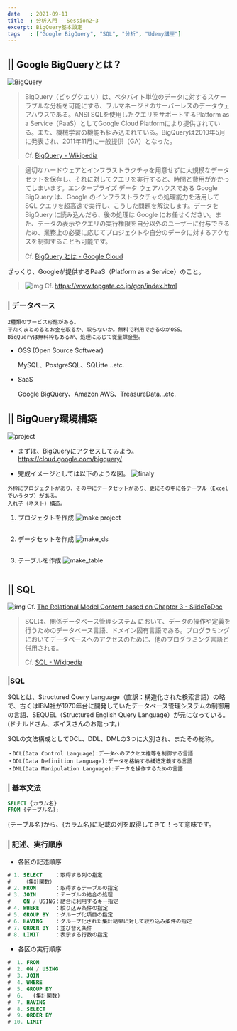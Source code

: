 ```yaml
---
date   : 2021-09-11
title  : 分析入門 - Session2~3
excerpt: BigQuery基本設定
tags   : ["Google BigQuery", "SQL", "分析", "Udemy講座"]
---
```


## || Google BigQueryとは？

![BigQuery](https://cdn-ssl-devio-img.classmethod.jp/wp-content/uploads/2020/09/gcp-eyecatch-bigquery_1200x630.png)
>BigQuery（ビッグクエリ）は、ペタバイト単位のデータに対するスケーラブルな分析を可能にする、フルマネージドのサーバーレスのデータウェアハウスである。ANSI SQLを使用したクエリをサポートするPlatform as a Service（PaaS）としてGoogle Cloud Platformにより提供されている。また、機械学習の機能も組み込まれている。BigQueryは2010年5月に発表され、2011年11月に一般提供（GA）となった。
>
> Cf. [BigQuery - Wikipedia](https://ja.wikipedia.org/wiki/BigQuery)

>適切なハードウェアとインフラストラクチャを用意せずに大規模なデータセットを保存し、それに対してクエリを実行すると、時間と費用がかかってしまいます。エンタープライズ データ ウェアハウスである Google BigQuery は、Google のインフラストラクチャの処理能力を活用して SQL クエリを超高速で実行し、こうした問題を解決します。データを BigQuery に読み込んだら、後の処理は Google にお任せください。また、データの表示やクエリの実行権限を自分以外のユーザーに付与できるため、業務上の必要に応じてプロジェクトや自分のデータに対するアクセスを制御することも可能です。
>
> Cf. [BigQuery とは - Google Cloud](https://cloud.google.com/bigquery/docs/introduction?hl=ja)


ざっくり、Googleが提供するPaaS（Platform as a Service）のこと。


> ![img](https://www.topgate.co.jp/gcp/images/gcp-intro-pict01.png)
Cf. https://www.topgate.co.jp/gcp/index.html

### | データベース
```
2種類のサービス形態がある。
平たくまとめるとお金を取るか、取らないか。無料で利用できるのがOSS。
BigQueryは無料枠もあるが、処理に応じて従量課金型。
```
 * OSS (Open Source Softwear)

   MySQL、PostgreSQL、SQLitte...etc.

 * SaaS

   Google BigQuery、Amazon AWS、TreasureData...etc.



## || BigQuery環境構築
![project](https://i.gyazo.com/edac850c69d81a2eccfa28c349bd5e09.png)

* まずは、BigQueryにアクセスしてみよう。
https://cloud.google.com/bigquery/

* 完成イメージとしては以下のような図。
![finaly](https://i.gyazo.com/4ad2aaf572a3e100a4dc2aa008df32e4.png)
```
外枠にプロジェクトがあり、その中にデータセットがあり、更にその中に各テーブル（Excelでいうタブ）がある。
入れ子（ネスト）構造。
```

1. プロジェクトを作成
![make project](https://i.gyazo.com/98551e2f0aea93e9506d6d018c2ace9f.png)
```
```

2. データセットを作成
![make_ds](https://i.gyazo.com/592db3e492533ab6c672ee8ac172720a.png)
```
```

3. テーブルを作成
![make_table](https://i.gyazo.com/a321a6ed34a70f197338198ec69ddcd5.png)
```
```


## || SQL
![img](https://i.gyazo.com/98a9bea92ecc5c16284d732b6e14e958.png)
Cf. [The Relational Model Content based on Chapter 3 - SlideToDoc](https://slidetodoc.com/the-relational-model-content-based-on-chapter-3-2/)
> SQLは、関係データベース管理システム において、データの操作や定義を行うためのデータベース言語、ドメイン固有言語である。プログラミングにおいてデータベースへのアクセスのために、他のプログラミング言語と併用される。
>
> Cf. [SQL - Wikipedia](https://ja.wikipedia.org/wiki/SQL)


### |SQL

  SQLとは、Structured Query Language（直訳：構造化された検索言語）の略で、古くはIBM社が1970年台に開発していたデータベース管理システムの制御用の言語、SEQUEL（Structured English Query Language）が元になっている。
  (ドナルドさん、ボイスさんのお陰っす。)

  SQLの文法構成としてDCL、DDL、DMLの3つに大別され、またその総称。
```
・DCL(Data Control Language):データへのアクセス権等を制御する言語
・DDL(Data Definition Language):データを格納する構造定義する言語
・DML(Data Manipulation Language):データを操作するための言語
```



### | 基本文法
```SQL
SELECT {カラム名}
FROM {テーブル名};
```
{テーブル名}から、{カラム名}に記載の列を取得してきて！って意味です。


### | 記述、実行順序
* 各区の記述順序
```SQL
# 1. SELECT    ：取得する列の指定
#    （集計関数）
# 2. FROM      ：取得するテーブルの指定
# 3. JOIN      ：テーブルの結合の処理
#    ON / USING：結合に利用するキー指定
# 4. WHERE     ：絞り込み条件の指定
# 5. GROUP BY  ：グループ化項目の指定
# 6. HAVING    ：グループ化された集計結果に対して絞り込み条件の指定
# 7. ORDER BY  ：並び替え条件
# 8. LIMIT     ：表示する行数の指定
```

* 各区の実行順序
```SQL
#  1. FROM
#  2. ON / USING
#  3. JOIN
#  4. WHERE
#  5. GROUP BY
#  6.   (集計関数)
#  7. HAVING
#  8. SELECT
#  9. ORDER BY
# 10. LIMIT
```
